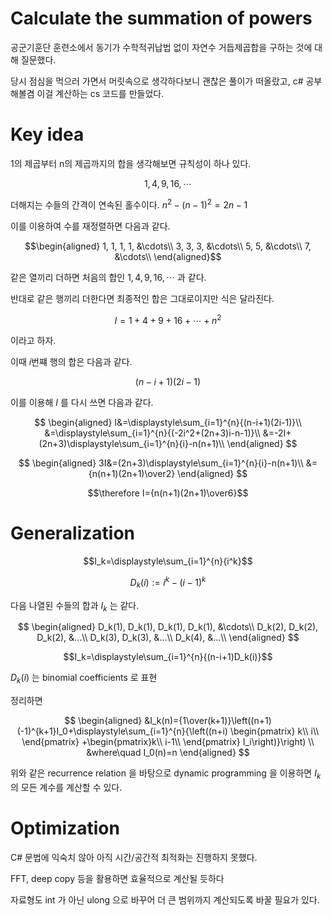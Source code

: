 # Calculate the summation of powers

공군기훈단 훈련소에서 동기가 수학적귀납법 없이 자연수 거듭제곱합을 구하는 것에 대해 질문했다.

당시 점심을 먹으러 가면서 머릿속으로 생각하다보니 괜찮은 풀이가 떠올랐고, c# 공부해볼겸 이걸 계산하는 cs 코드를 만들었다.

# Key idea

1의 제곱부터 n의 제곱까지의 합을 생각해보면 규칙성이 하나 있다.

$$1, 4, 9, 16, \cdots$$

더해지는 수들의 간격이 연속된 홀수이다. $n^2-(n-1)^2=2n-1$

이를 이용하여 수를 재정렬하면 다음과 같다.

$$\begin{aligned}
1, 1, 1, 1, &\cdots\\
3, 3, 3, &\cdots\\
5, 5, &\cdots\\
7, &\cdots\\
\end{aligned}$$


같은 열끼리 더하면 처음의 합인 $1, 4, 9, 16, \cdots$ 과 같다.

반대로 같은 행끼리 더한다면 최종적인 합은 그대로이지만 식은 달라진다.

$$I=1+4+9+16+\cdots+n^2$$

이라고 하자.

이때 $i$번쨰 행의 합은 다음과 같다.

$$(n-i+1)(2i-1)$$

이를 이용해 $I$ 를 다시 쓰면 다음과 같다.

$$
\begin{aligned}
I&=\displaystyle\sum_{i=1}^{n}{(n-i+1)(2i-1)}\\
&=\displaystyle\sum_{i=1}^{n}{(-2i^2+(2n+3)i-n-1)}\\
&=-2I+(2n+3)\displaystyle\sum_{i=1}^{n}{i}-n(n+1)\\
\end{aligned}
$$

$$
\begin{aligned}
3I&=(2n+3)\displaystyle\sum_{i=1}^{n}{i}-n(n+1)\\
&={n(n+1)(2n+1)\over2}
\end{aligned}
$$

$$\therefore I={n(n+1)(2n+1)\over6}$$

# Generalization

$$I_k=\displaystyle\sum_{i=1}^{n}{i^k}$$

$$D_k(i):=i^k-(i-1)^k$$

다음 나열된 수들의 합과 $I_k$ 는 같다.

$$
\begin{aligned}
D_k(1), D_k(1), D_k(1), D_k(1), &\cdots\\
D_k(2), D_k(2), D_k(2), &...\\
D_k(3), D_k(3), &...\\
D_k(4), &...\\
\end{aligned}
$$

$$I_k=\displaystyle\sum_{i=1}^{n}{(n-i+1)D_k(i)}$$

$D_k(i)$ 는 binomial coefficients 로 표현

정리하면

$$
\begin{aligned}
&I_k(n)={1\over(k+1)}\left((n+1)(-1)^{k+1}I_0+\displaystyle\sum_{i=1}^{n}{\left((n+i)
\begin{pmatrix} k\\
i\\ \end{pmatrix}
+\begin{pmatrix}k\\
i-1\\ \end{pmatrix} I_i\right)}\right)
\\
&where\quad I_0(n)=n
\end{aligned}
$$

위와 같은 recurrence relation 을 바탕으로 dynamic programming 을 이용하면 $I_k$ 의 모든 계수를 계산할 수 있다.

# Optimization

C# 문법에 익숙치 않아 아직 시간/공간적 최적화는 진행하지 못했다.

FFT, deep copy 등을 활용하면 효율적으로 계산될 듯하다

자료형도 int 가 아닌 ulong 으로 바꾸어 더 큰 범위까지 계산되도록 바꿀 필요가 있다.
